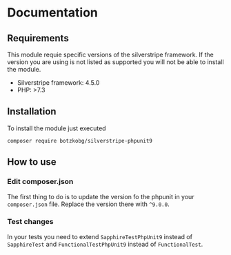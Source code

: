 # Documentation

## Requirements

This module requie specific versions of the silverstripe framework. If the version you are using is not listed as supported you will not be able to install the module.

 * Silverstripe framework: 4.5.0
 * PHP: >7.3

## Installation


To install the module just executed

```
composer require botzkobg/silverstripe-phpunit9
```

## How to use

### Edit composer.json 

The first thing to do is to update the version fo the phpunit in your `composer.json` file. Replace the version there with `^9.0.0`.

### Test changes

In your tests you need to extend `SapphireTestPhpUnit9` instead of `SapphireTest` and `FunctionalTestPhpUnit9` instead of `FunctionalTest`. 
